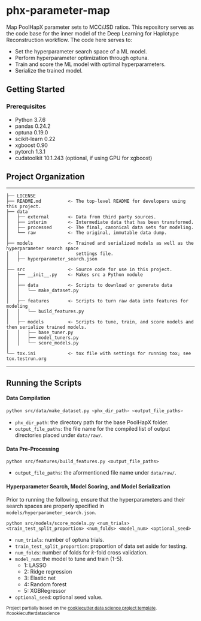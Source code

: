 # phx-parameter-map
Map PoolHapX parameter sets to MCC/JSD ratios. This repository serves as the code base for the
inner model of the Deep Learning for Haplotype Reconstruction workflow. The code here serves to:
* Set the hyperparameter search space of a ML model.
* Perform hyperparameter optimization through optuna.
* Train and score the ML model with optimal hyperparameters.
* Serialize the trained model.

## Getting Started
### Prerequisites
* Python 3.7.6
* pandas 0.24.2
* optuna 0.19.0
* scikit-learn 0.22
* xgboost 0.90
* pytorch 1.3.1
* cudatoolkit 10.1.243 (optional, if using GPU for xgboost)


## Project Organization
------------

    ├── LICENSE
    ├── README.md          <- The top-level README for developers using this project.
    ├── data
    │   ├── external       <- Data from third party sources.
    │   ├── interim        <- Intermediate data that has been transformed.
    │   ├── processed      <- The final, canonical data sets for modeling.
    │   └── raw            <- The original, immutable data dump.
    │
    ├── models             <- Trained and serialized models as well as the hyperparameter search space
    │   │                     settings file.
    │   ├── hyperparameter_search.json
    │
    ├── src                <- Source code for use in this project.
    │   ├── __init__.py    <- Makes src a Python module
    │   │
    │   ├── data           <- Scripts to download or generate data
    │   │   └── make_dataset.py
    │   │
    │   ├── features       <- Scripts to turn raw data into features for modeling
    │   │   └── build_features.py
    │   │
    │   ├── models         <- Scripts to tune, train, and score models and then serialize trained models.
    │   │   ├── base_tuner.py
    │   │   ├── model_tuners.py
    │   │   └── score_models.py
    │
    └── tox.ini            <- tox file with settings for running tox; see tox.testrun.org


--------

## Running the Scripts
#### Data Compilation
```bash
python src/data/make_dataset.py <phx_dir_path> <output_file_paths>
```
* ```phx_dir_path```: the directory path for the base PoolHapX folder.
* ```output_file_paths```: the file name for the compiled list of output directories placed under ```data/raw/```.

#### Data Pre-Processing
```base
python src/features/build_features.py <output_file_paths>
```
* ```output_file_paths```: the aformentioned file name under ```data/raw/```.

#### Hyperparameter Search, Model Scoring, and Model Serialization
Prior to running the following, ensure that the hyperparameters and their search spaces are properly
specified in ```models/hyperparameter_search.json```.
```base
python src/models/score_models.py <num_trials> <train_test_split_proportion> <num_folds> <model_num> <optional_seed>
```
* ```num_trials```: number of optuna trials.
* ```train_test_split_proportion```: proportion of data set aside for testing.
* ```num_folds```: number of folds for *k*-fold cross validation.
* ```model_num```: the model to tune and train (1-5).
    * 1: LASSO
    * 2: Ridge regression
    * 3: Elastic net
    * 4: Random forest
    * 5: XGBRegressor
* ```optional_seed```: optional seed value.

<p><small>Project partially based on the <a target="_blank" href="https://drivendata.github.io/cookiecutter-data-science/">cookiecutter data science project template</a>. #cookiecutterdatascience</small></p>
